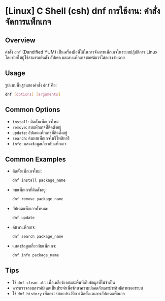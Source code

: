 # [Linux] C Shell (csh) dnf การใช้งาน: คำสั่งจัดการแพ็กเกจ

## Overview
คำสั่ง `dnf` (Dandified YUM) เป็นเครื่องมือที่ใช้ในการจัดการแพ็กเกจในระบบปฏิบัติการ Linux โดยช่วยให้ผู้ใช้สามารถติดตั้ง อัปเดต และลบแพ็กเกจซอฟต์แวร์ได้อย่างง่ายดาย

## Usage
รูปแบบพื้นฐานของคำสั่ง `dnf` คือ:

```bash
dnf [options] [arguments]
```

## Common Options
- `install`: ติดตั้งแพ็กเกจใหม่
- `remove`: ลบแพ็กเกจที่ติดตั้งอยู่
- `update`: อัปเดตแพ็กเกจที่ติดตั้งอยู่
- `search`: ค้นหาแพ็กเกจในรีโพสิทอรี
- `info`: แสดงข้อมูลเกี่ยวกับแพ็กเกจ

## Common Examples
- ติดตั้งแพ็กเกจใหม่:
  ```bash
  dnf install package_name
  ```

- ลบแพ็กเกจที่ติดตั้งอยู่:
  ```bash
  dnf remove package_name
  ```

- อัปเดตแพ็กเกจทั้งหมด:
  ```bash
  dnf update
  ```

- ค้นหาแพ็กเกจ:
  ```bash
  dnf search package_name
  ```

- แสดงข้อมูลเกี่ยวกับแพ็กเกจ:
  ```bash
  dnf info package_name
  ```

## Tips
- ใช้ `dnf clean all` เพื่อเคลียร์แคชและพื้นที่เก็บข้อมูลที่ไม่จำเป็น
- ควรตรวจสอบการอัปเดตเป็นประจำเพื่อรักษาความปลอดภัยและประสิทธิภาพของระบบ
- ใช้ `dnf history` เพื่อตรวจสอบประวัติการติดตั้งและการอัปเดตแพ็กเกจ